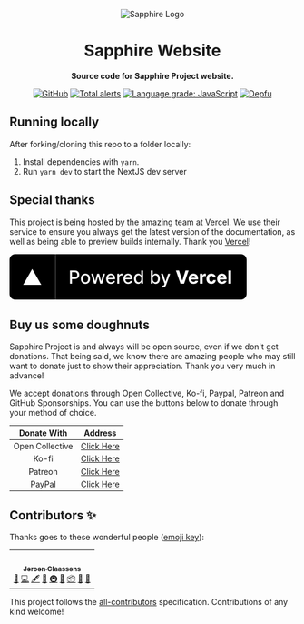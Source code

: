 <div align="center">

![Sapphire Logo](https://cdn.skyra.pw/gh-assets/sapphire.png)

# Sapphire Website

**Source code for Sapphire Project website.**

[![GitHub](https://img.shields.io/github/license/sapphire-project/website)](https://github.com/sapphire-project/website/blob/main/LICENSE.md)
[![Total alerts](https://img.shields.io/lgtm/alerts/g/sapphire-project/website.svg?logo=lgtm&logoWidth=18)](https://lgtm.com/projects/g/sapphire-project/website/alerts/)
[![Language grade: JavaScript](https://img.shields.io/lgtm/grade/javascript/g/sapphire-project/website.svg?logo=lgtm&logoWidth=18)](https://lgtm.com/projects/g/sapphire-project/website/context:javascript)
[![Depfu](https://badges.depfu.com/badges/45f1454ca1f7f722f421325d0e66acfd/count.svg)](https://depfu.com/github/sapphire-project/website?project_id=17718)

</div>

## Running locally

After forking/cloning this repo to a folder locally:

1. Install dependencies with `yarn`.
2. Run `yarn dev` to start the NextJS dev server

## Special thanks

This project is being hosted by the amazing team at [Vercel]. We use their service to ensure you always get the latest version of the documentation, as well as being able to preview builds internally. Thank you [Vercel]!

[![Vercel](./.github/powered-by-vercel.svg)][vercel]

## Buy us some doughnuts

Sapphire Project is and always will be open source, even if we don't get donations. That being said, we know there are amazing people who may still want to donate just to show their appreciation. Thank you very much in advance!

We accept donations through Open Collective, Ko-fi, Paypal, Patreon and GitHub Sponsorships. You can use the buttons below to donate through your method of choice.

|   Donate With   |                                             Address                                              |
| :-------------: | :----------------------------------------------------------------------------------------------: |
| Open Collective |                    [Click Here](https://opencollective.com/sapphire-project)                     |
|      Ko-fi      |                         [Click Here](https://ko-fi.com/sapphireproject)                          |
|     Patreon     |                      [Click Here](https://www.patreon.com/sapphire_project)                      |
|     PayPal      | [Click Here](https://www.paypal.com/cgi-bin/webscr?cmd=_s-xclick&hosted_button_id=SP738BQTQQYZY) |

## Contributors ✨

Thanks goes to these wonderful people ([emoji key](https://allcontributors.org/docs/en/emoji-key)):

<!-- ALL-CONTRIBUTORS-LIST:START - Do not remove or modify this section -->
<!-- prettier-ignore-start -->
<!-- markdownlint-disable -->
<table>
  <tr>
    <td align="center"><a href="https://favware.tech/"><img src="https://avatars3.githubusercontent.com/u/4019718?v=4?s=100" width="100px;" alt=""/><br /><sub><b>Jeroen Claassens</b></sub></a><br /><a href="https://github.com/sapphire-project/website/issues?q=author%3AFavna" title="Bug reports">🐛</a> <a href="https://github.com/sapphire-project/website/commits?author=Favna" title="Code">💻</a> <a href="#content-Favna" title="Content">🖋</a> <a href="#design-Favna" title="Design">🎨</a> <a href="#infra-Favna" title="Infrastructure (Hosting, Build-Tools, etc)">🚇</a> <a href="#maintenance-Favna" title="Maintenance">🚧</a> <a href="#platform-Favna" title="Packaging/porting to new platform">📦</a> <a href="#projectManagement-Favna" title="Project Management">📆</a> <a href="https://github.com/sapphire-project/website/pulls?q=is%3Apr+reviewed-by%3AFavna" title="Reviewed Pull Requests">👀</a></td>
  </tr>
</table>

<!-- markdownlint-restore -->
<!-- prettier-ignore-end -->

<!-- ALL-CONTRIBUTORS-LIST:END -->

This project follows the [all-contributors](https://github.com/all-contributors/all-contributors) specification. Contributions of any kind welcome!

[vercel]: https://vercel.com?utm_source=sapphire-project&utm_campaign=oss
